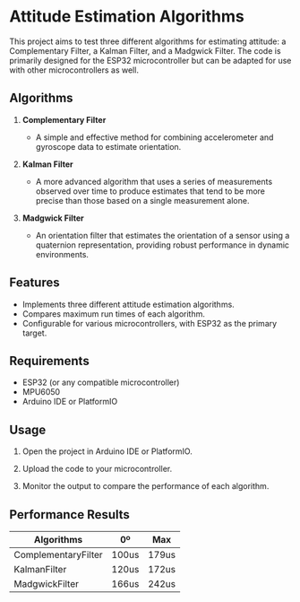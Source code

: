 # Attitude Estimation Algorithms

This project aims to test three different algorithms for estimating attitude: a Complementary Filter, a Kalman Filter, and a Madgwick Filter. The code is primarily designed for the ESP32 microcontroller but can be adapted for use with other microcontrollers as well.

## Algorithms

1. **Complementary Filter**
   - A simple and effective method for combining accelerometer and gyroscope data to estimate orientation.

2. **Kalman Filter**
   - A more advanced algorithm that uses a series of measurements observed over time to produce estimates that tend to be more precise than those based on a single measurement alone.

3. **Madgwick Filter**
   - An orientation filter that estimates the orientation of a sensor using a quaternion representation, providing robust performance in dynamic environments.

## Features

- Implements three different attitude estimation algorithms.
- Compares maximum run times of each algorithm.
- Configurable for various microcontrollers, with ESP32 as the primary target.

## Requirements

- ESP32 (or any compatible microcontroller)
- MPU6050
- Arduino IDE or PlatformIO

## Usage

1. Open the project in Arduino IDE or PlatformIO.

2. Upload the code to your microcontroller.

3. Monitor the output to compare the performance of each algorithm.

## Performance Results

|      Algorithms     |   0º   |  Max  |
|---------------------|--------|-------|
| ComplementaryFilter | 100us  | 179us |
| KalmanFilter        | 120us  | 172us |
| MadgwickFilter      | 166us  | 242us |

